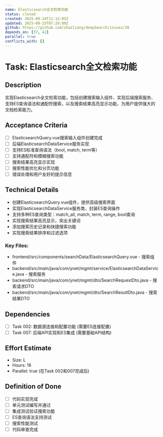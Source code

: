 ```yaml
---
name: Elasticsearch全文检索功能
status: closed
created: 2025-09-24T11:12:05Z
updated: 2025-09-25T07:29:09Z
github: https://github.com/zhailiang/deepSearch/issues/38
depends_on: [37, 42]
parallel: true
conflicts_with: []
---
```


# Task: Elasticsearch全文检索功能

## Description
实现Elasticsearch全文检索功能，包括创建搜索输入组件、实现后端搜索服务、支持ES查询语法和通配符搜索，以及搜索结果高亮显示功能，为用户提供强大的文档检索能力。

## Acceptance Criteria
- [ ] ElasticsearchQuery.vue搜索输入组件创建完成
- [ ] 后端ElasticsearchDataService服务实现
- [ ] 支持ES标准查询语法（bool, match, term等）
- [ ] 支持通配符和模糊搜索功能
- [ ] 搜索结果高亮显示实现
- [ ] 搜索性能优化和分页功能
- [ ] 错误处理和用户友好的提示信息

## Technical Details
- 创建ElasticsearchQuery.vue组件，提供高级搜索界面
- 实现ElasticsearchDataService服务类，封装ES查询操作
- 支持多种ES查询类型：match_all, match, term, range, bool查询
- 实现搜索结果高亮显示，突出关键词
- 添加搜索历史记录和快捷搜索功能
- 实现搜索结果排序和过滤选项

### Key Files:
- frontend/src/components/searchData/ElasticsearchQuery.vue - 搜索组件
- backend/src/main/java/com/ynet/mgmt/service/ElasticsearchDataService.java - 搜索服务
- backend/src/main/java/com/ynet/mgmt/dto/SearchRequestDto.java - 搜索请求DTO
- backend/src/main/java/com/ynet/mgmt/dto/SearchResultDto.java - 搜索结果DTO

## Dependencies
- [ ] Task 002: 数据源连接和配置功能 (需要ES连接配置)
- [ ] Task 007: 后端API实现和ES集成 (需要基础API结构)

## Effort Estimate
- Size: L
- Hours: 16
- Parallel: true (在Task 002和007完成后)

## Definition of Done
- [ ] 代码实现完成
- [ ] 单元测试编写并通过
- [ ] 集成测试验证搜索功能
- [ ] ES查询语法支持测试
- [ ] 搜索性能测试
- [ ] 代码审查完成
